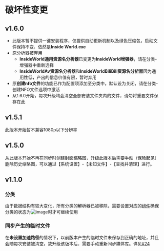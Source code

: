 # 破坏性变更

## v1.6.0

+ 此版本暂不提供一键安装程序，仅提供自动更新机制以及绿色压缩包，启动文件保持不变，依然是**Inside World.exe**
+ 原分析器被弃用
  + **InsideWorld通用资源名分析器**已变更为**InsideWorld增强器**，请在分类-增强器中重新选择
  + **InsideWorldAv资源名分析器**和**InsideWorldBiliBili资源名分析器**因为通用性低，产出的信息价值有限，暂时弃用
+ 原**创建nfo文件**的功能已作为配置项添加至分类中，默认设为关闭，请在分类-创建NFO文件选项中激活
+ 从1.6.0开始，每次升级均会清空全部安装文件夹内的文件，请勿将重要文件保存在此

## v1.5.1

此版本开始暂不兼容1080p以下分辨率

## v1.5.0

从此版本开始不再在同步时创建封面缩略图，升级此版本后需要手动（保险起见）删除历史缩略图，可以通过【系统设置】-【未知文件】-【查找并清理】进行。

## v1.1.0

### 分类
由于数据结构有较大变化，所有分类的~~解析器~~已被移除，需要设置对应的[组件](https://github.com/Bakabase/InsideWorld/blob/main/Docs/DEFINITIONS.md#%E7%BB%84%E4%BB%B6)确保分类的状态为![image](https://user-images.githubusercontent.com/2888789/147025320-15369813-b9dd-44e1-b268-c32938423d39.png)时才可继续使用

### 同步产生的临时文件
在**未设置加速路径**的情况下，以前版本产生的临时文件未保存到正确的地址，并且会随每次安装被清空，故升级该版本后，需要手动重新同步媒体库。详见[#24](https://github.com/Bakabase/InsideWorld/issues/24)
